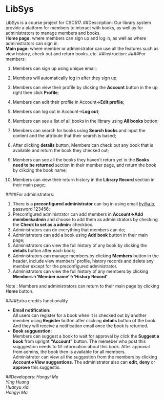# LibSys
LibSys is a course project for CSC517.
##Description:
Our library system provide a platform for members to interact with books, as well as for administrators to manage members and books.   
**Home page:** where members can sign up and log in, as well as where administrators can sign in.   
**Main page:** where member or administrator can use all the features such as view history, check out and return books..etc.
##Instruction:
####For members:
1. Members can sign up using unique email;
2. Members will automatically log in after they sign up;
3. Members can view their profile by clicking the **Account** button in the up right then click **Profile**;
4. Members can edit their profile in Account->**Edit profile**;
5. Members can log out in Account->**Log out**;
6. Members can see a list of all books in the library using **All books** botton;
7. Members can search for books using **Search books** and input the content and the attribute that their search is based;

8. After clicking **details** button, Members can check out any book that is available and return the book they checked out;
9. Members can see all the books they haven't return yet in the **Books need to be returned** section in their member page, and return the book by clikcing the book name;
10. Members can view their return history in the **Library Record** section in their main page;


####For administrators:
1. There is a **preconfigured administrator** can log in using email hy@a.b, password 123456;
2. Preconfigured administrator can add members in **Account->Add member&admin** and choose to add them as administrators by checking the **Check to set as a admin:** checkbox. 
3. Administrators can do everything that members can do;
4. Administrators can add a book using **Add book** button in their main page;
5. Administrators can view the full history of any book by clicking the **details** button after each book;
6. Administrators can manage members by clicking **Members** button in the header, include view members' profile, history records and delete any member except for the preconfigured administrator.
7. Administrators can view the full history of any members by clicking **Members->'Member name'->'History Record'** 


Note : Members and administrators can return to their main page by clicking **Home** button.


####Extra credits functionality

 * **Email notification:**    
 All users can register for a book when it is checked out by another member using **Register** button after clicking **details** button of the book. And they will receive a notification email once the book is returned.
 * **Book sugguestion:**  
  Members can suggest a book to wait for approval by click the **Suggest a book** from upright **"Account"** button. The memeber who post this sugggestion needs to fill information about this book. After approval from admins, the book then is available for all members.     
  Administrator can view all the suggestion from the members by clicking **Account->View suggestions**. The administrator also can **edit**, **deny** or **approve** this suggestio. 

  
 
 
 
##Developers:
*Hongyi Ma*   
*Ying Huang*    
*Huanyu xia*  
*Hongyi Ma*   

